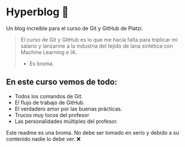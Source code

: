 # Hyperblog 💚
Un blog increíble para el curso de Git y GitHub de Platzi.
> El curso de Git y GitHub es lo que me hacía falta para triplicar mi salario y lanzarme a la industria del tejido de lana sintética con Machine Learning e IA.
> - Es broma.

## En este curso vemos de todo:
* Todos los comandos de Git.
* El flujo de trabajo de GitHub.
* El verdadero amor por las buenas prácticas.
* Trucos muy locos del profesor
* Las personalidades múltiples del profesor.

Este readme es una broma. No debe ser tomado en serio y debido a su contenido nadie lo debe ver. ❌